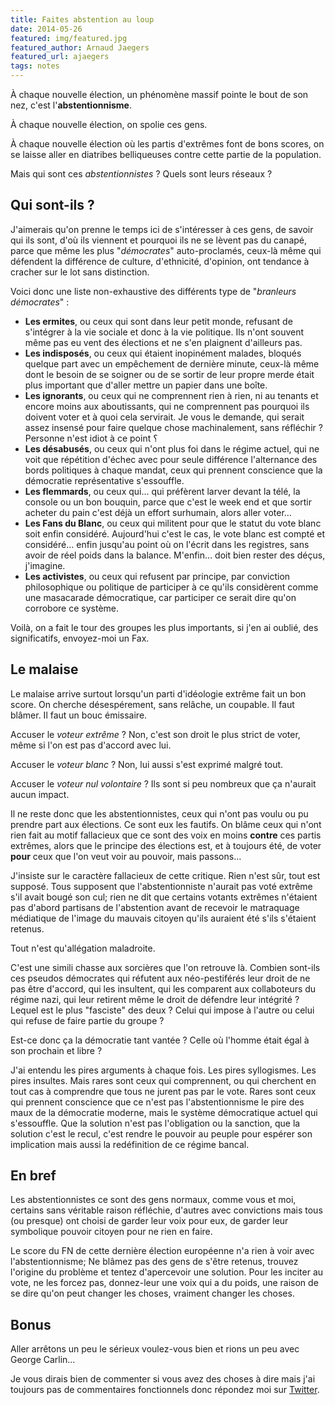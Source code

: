 ```yaml
---
title: Faites abstention au loup
date: 2014-05-26
featured: img/featured.jpg
featured_author: Arnaud Jaegers
featured_url: ajaegers
tags: notes
---
```


À chaque nouvelle élection, un phénomène massif pointe le bout de son nez, c'est l'**abstentionnisme**.

<!-- excerpt -->

À chaque nouvelle élection, on spolie ces gens.

À chaque nouvelle élection où les partis d'extrêmes font de bons scores, on se laisse aller en diatribes belliqueuses contre cette partie de la population.

Mais qui sont ces _abstentionnistes_ ? Quels sont leurs réseaux ?

## Qui sont-ils ?

J'aimerais qu'on prenne le temps ici de s'intéresser à ces gens, de savoir qui ils sont, d'où ils viennent et pourquoi ils ne se lèvent pas du canapé, parce que même les plus "_démocrates_" auto-proclamés, ceux-là même qui défendent la différence de culture, d'ethnicité, d'opinion, ont tendance à cracher sur le lot sans distinction.

Voici donc une liste non-exhaustive des différents type de "_branleurs démocrates_" :

- **Les ermites**, ou ceux qui sont dans leur petit monde, refusant de s'intégrer à la vie sociale et donc à la vie politique. Ils n'ont souvent même pas eu vent des élections et ne s'en plaignent d'ailleurs pas.
- **Les indisposés**, ou ceux qui étaient inopinément malades, bloqués quelque part avec un empêchement de dernière minute, ceux-là même dont le besoin de se soigner ou de se sortir de leur propre merde était plus important que d'aller mettre un papier dans une boîte.
- **Les ignorants**, ou ceux qui ne comprennent rien à rien, ni au tenants et encore moins aux aboutissants, qui ne comprennent pas pourquoi ils doivent voter et à quoi cela servirait. Je vous le demande, qui serait assez insensé pour faire quelque chose machinalement, sans réfléchir ? Personne n'est idiot à ce point ؟
- **Les désabusés**, ou ceux qui n'ont plus foi dans le régime actuel, qui ne voit que répétition d'échec avec pour seule différence l'alternance des bords politiques à chaque mandat, ceux qui prennent conscience que la démocratie représentative s'essouffle.
- **Les flemmards**, ou ceux qui… qui préfèrent larver devant la télé, la console ou un bon bouquin, parce que c'est le week end et que sortir acheter du pain c'est déjà un effort surhumain, alors aller voter…
- **Les Fans du Blanc**, ou ceux qui militent pour que le statut du vote blanc soit enfin considéré. Aujourd'hui c'est le cas, le vote blanc est compté et considéré… enfin jusqu'au point où on l'écrit dans les registres, sans avoir de réel poids dans la balance. M'enfin… doit bien rester des déçus, j'imagine.
- **Les activistes**, ou ceux qui refusent par principe, par conviction philosophique ou politique de participer à ce qu'ils considèrent comme une masacarade démocratique, car participer ce serait dire qu'on corrobore ce système.

Voilà, on a fait le tour des groupes les plus importants, si j'en ai oublié, des significatifs, envoyez-moi un Fax.

## Le malaise

Le malaise arrive surtout lorsqu'un parti d'idéologie extrême fait un bon score. On cherche désespérement, sans relâche, un coupable. Il faut blâmer. Il faut un bouc émissaire.

Accuser le _voteur extrême_ ? Non, c'est son droit le plus strict de voter, même si l'on est pas d'accord avec lui.

Accuser le _voteur blanc_ ? Non, lui aussi s'est exprimé malgré tout.

Accuser le _voteur nul volontaire_ ? Ils sont si peu nombreux que ça n'aurait aucun impact.

Il ne reste donc que les abstentionnistes, ceux qui n'ont pas voulu ou pu prendre part aux élections. Ce sont eux les fautifs. On blâme ceux qui n'ont rien fait au motif fallacieux que ce sont des voix en moins **contre** ces partis extrêmes, alors que le principe des élections est, et à toujours été, de voter **pour** ceux que l'on veut voir au pouvoir, mais passons…

J'insiste sur le caractère fallacieux de cette critique. Rien n'est sûr, tout est supposé. Tous supposent que l'abstentionniste n'aurait pas voté extrême s'il avait bougé son cul; rien ne dit que certains votants extrêmes n'étaient pas d'abord partisans de l'abstention avant de recevoir le matraquage médiatique de l'image du mauvais citoyen qu'ils auraient été s'ils s'étaient retenus.

Tout n'est qu'allégation maladroite.

C'est une simili chasse aux sorcières que l'on retrouve là. Combien sont-ils ces pseudos démocrates qui réfutent aux néo-pestiférés leur droit de ne pas être d'accord, qui les insultent, qui les comparent aux collaboteurs du régime nazi, qui leur retirent même le droit de défendre leur intégrité ? Lequel est le plus "fasciste" des deux ? Celui qui impose à l'autre ou celui qui refuse de faire partie du groupe ?

Est-ce donc ça la démocratie tant vantée ? Celle où l'homme était égal à son prochain et libre ?

J'ai entendu les pires arguments à chaque fois. Les pires syllogismes. Les pires insultes. Mais rares sont ceux qui comprennent, ou qui cherchent en tout cas à comprendre que tous ne jurent pas par le vote. Rares sont ceux qui prennent conscience que ce n'est pas l'abstentionnisme le pire des maux de la démocratie moderne, mais le système démocratique actuel qui s'essouffle. Que la solution n'est pas l'obligation ou la sanction, que la solution c'est le recul, c'est rendre le pouvoir au peuple pour espérer son implication mais aussi la redéfinition de ce régime bancal.

## En bref

Les abstentionnistes ce sont des gens normaux, comme vous et moi, certains sans véritable raison réfléchie, d'autres avec convictions mais tous (ou presque) ont choisi de garder leur voix pour eux, de garder leur symbolique pouvoir citoyen pour ne rien en faire.

Le score du FN de cette dernière élection européenne n'a rien à voir avec l'abstentionnisme; Ne blâmez pas des gens de s'être retenus, trouvez l'origine du problème et tentez d'apercevoir une solution. Pour les inciter au vote, ne les forcez pas, donnez-leur une voix qui a du poids, une raison de se dire qu'on peut changer les choses, vraiment changer les choses.

## Bonus

Aller arrêtons un peu le sérieux voulez-vous bien et rions un peu avec George Carlin…

Je vous dirais bien de commenter si vous avez des choses à dire mais j'ai toujours pas de commentaires fonctionnels donc répondez moi sur [Twitter](http://twitter.com/GoOz).
